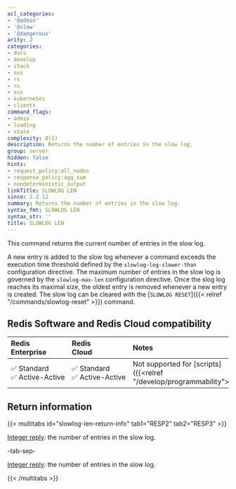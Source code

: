 ```yaml
---
acl_categories:
- '@admin'
- '@slow'
- '@dangerous'
arity: 2
categories:
- docs
- develop
- stack
- oss
- rs
- rc
- oss
- kubernetes
- clients
command_flags:
- admin
- loading
- stale
complexity: O(1)
description: Returns the number of entries in the slow log.
group: server
hidden: false
hints:
- request_policy:all_nodes
- response_policy:agg_sum
- nondeterministic_output
linkTitle: SLOWLOG LEN
since: 2.2.12
summary: Returns the number of entries in the slow log.
syntax_fmt: SLOWLOG LEN
syntax_str: ''
title: SLOWLOG LEN
---
```

This command returns the current number of entries in the slow log.

A new entry is added to the slow log whenever a command exceeds the execution time threshold defined by the `slowlog-log-slower-than` configuration directive.
The maximum number of entries in the slow log is governed by the `slowlog-max-len` configuration directive.
Once the slog log reaches its maximal size, the oldest entry is removed whenever a new entry is created.
The slow log can be cleared with the [`SLOWLOG RESET`]({{< relref "/commands/slowlog-reset" >}}) command.

## Redis Software and Redis Cloud compatibility

| Redis<br />Enterprise | Redis<br />Cloud | <span style="min-width: 9em; display: table-cell">Notes</span> |
|:----------------------|:-----------------|:------|
| <span title="Supported">&#x2705; Standard</span><br /><span title="Supported"><nobr>&#x2705; Active-Active</nobr></span> | <span title="Supported">&#x2705; Standard</span><br /><span title="Supported"><nobr>&#x2705; Active-Active</nobr></span> | Not supported for [scripts]({{<relref "/develop/programmability">}}). |

## Return information

{{< multitabs id="slowlog-len-return-info" 
    tab1="RESP2" 
    tab2="RESP3" >}}

[Integer reply](../../develop/reference/protocol-spec#integers): the number of entries in the slow log.

-tab-sep-

[Integer reply](../../develop/reference/protocol-spec#integers): the number of entries in the slow log.

{{< /multitabs >}}
